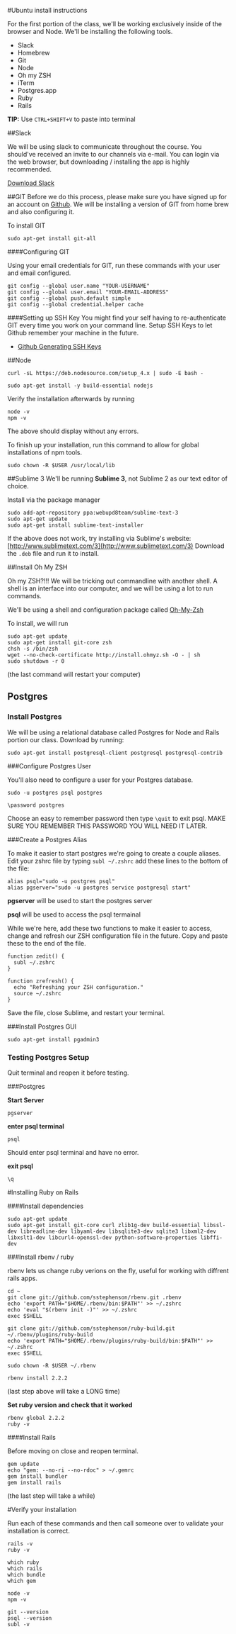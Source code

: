 #Ubuntu install instructions

For the first portion of the class, we'll be working exclusively inside of the browser and Node. We'll be installing the following tools.

* Slack
* Homebrew
* Git
* Node
* Oh my ZSH
* iTerm
* Postgres.app
* Ruby
* Rails

**TIP:** Use `CTRL+SHIFT+V` to paste into terminal

##Slack

We will be using slack to communicate throughout the course. You should've received an invite to our channels via e-mail. You can login via the web browser, but downloading / installing the app is highly recommended.

[Download Slack](https://slack.com/downloads)

##GIT
Before we do this process, please make sure you have signed up for an account on [Github](http://www.github.com). We will be installing a version of GIT from home brew and also configuring it.

To install GIT
```
sudo apt-get install git-all
```

####Configuring GIT

Using your email credentials for GIT, run these commands with your user and email configured.

```
git config --global user.name "YOUR-USERNAME"
git config --global user.email "YOUR-EMAIL-ADDRESS"
git config --global push.default simple
git config --global credential.helper cache
```

####Setting up SSH Key
You might find your self having to re-authenticate GIT every time you work on your command line. Setup SSH Keys to let Github remember your machine in the future.

* [Github Generating SSH Keys](https://help.github.com/articles/generating-ssh-keys/)

##Node

```
curl -sL https://deb.nodesource.com/setup_4.x | sudo -E bash -

sudo apt-get install -y build-essential nodejs
```

Verify the installation afterwards by running

```
node -v
npm -v
```

The above should display without any errors.

To finish up your installation, run this command to allow for global installations of npm tools.

```
sudo chown -R $USER /usr/local/lib
```

##Sublime 3
We'll be running **Sublime 3**, not Sublime 2 as our text editor of choice.

Install via the package manager

```
sudo add-apt-repository ppa:webupd8team/sublime-text-3
sudo apt-get update
sudo apt-get install sublime-text-installer
```

If the above does not work, try installing via Sublime's website: [http://www.sublimetext.com/3](http://www.sublimetext.com/3) Download the `.deb` file and run it to install.

##Install Oh My ZSH

Oh my ZSH?!!! We will be tricking out commandline with another shell. A shell is an interface into our computer, and we will be using a lot to run commands.

We'll be using a shell and configuration package called [Oh-My-Zsh](https://github.com/robbyrussell/oh-my-zsh)

To install, we will run

```
sudo apt-get update
sudo apt-get install git-core zsh
chsh -s /bin/zsh
wget --no-check-certificate http://install.ohmyz.sh -O - | sh
sudo shutdown -r 0
```

(the last command will restart your computer)

## Postgres

### Install Postgres

We will be using a relational database called Postgres for Node and Rails portion our class. Download by running:

```
sudo apt-get install postgresql-client postgresql postgresql-contrib
```

###Configure Postgres User

You'll also need to configure a user for your Postgres database.

```
sudo -u postgres psql postgres

\password postgres

```

Choose an easy to remember password then type `\quit` to exit psql. MAKE SURE YOU REMEMBER THIS PASSWORD YOU WILL NEED IT LATER.


###Create a Postgres Alias

To make it easier to start postgres we're going to create a couple aliases. Edit your zshrc file by typing `subl ~/.zshrc` add these lines to the bottom of the file:

```
alias psql="sudo -u postgres psql"
alias pgserver="sudo -u postgres service postgresql start"
```

**pgserver** will be used to start the postgres server

**psql** will be used to access the psql termainal

While we're here, add these two functions to make it easier to access, change and refresh our ZSH configuration file in the future. Copy and paste these to the end of the file.

```
function zedit() {
  subl ~/.zshrc
}

function zrefresh() {
  echo "Refreshing your ZSH configuration."
  source ~/.zshrc
}
```

Save the file, close Sublime, and restart your terminal.

###Install Postgres GUI

```
sudo apt-get install pgadmin3
```

### Testing Postgres Setup

Quit terminal and reopen it before testing.

###Postgres

**Start Server**

```
pgserver
```

**enter psql terminal**

```
psql
```

Should enter psql terminal and have no error.

**exit psql**

```
\q
```


#Installing Ruby on Rails

####Install dependencies

```
sudo apt-get update
sudo apt-get install git-core curl zlib1g-dev build-essential libssl-dev libreadline-dev libyaml-dev libsqlite3-dev sqlite3 libxml2-dev libxslt1-dev libcurl4-openssl-dev python-software-properties libffi-dev
```

###Install rbenv / ruby

rbenv lets us change ruby verions on the fly, useful for working with diffrent rails apps.

```
cd ~
git clone git://github.com/sstephenson/rbenv.git .rbenv
echo 'export PATH="$HOME/.rbenv/bin:$PATH"' >> ~/.zshrc
echo 'eval "$(rbenv init -)"' >> ~/.zshrc
exec $SHELL

git clone git://github.com/sstephenson/ruby-build.git ~/.rbenv/plugins/ruby-build
echo 'export PATH="$HOME/.rbenv/plugins/ruby-build/bin:$PATH"' >> ~/.zshrc
exec $SHELL

sudo chown -R $USER ~/.rbenv

rbenv install 2.2.2
```

(last step above will take a LONG time)

**Set ruby version and check that it worked**

```
rbenv global 2.2.2
ruby -v
```

####Install Rails

Before moving on close and reopen terminal.

```
gem update
echo "gem: --no-ri --no-rdoc" > ~/.gemrc
gem install bundler
gem install rails
```

(the last step will take a while)


#Verify your installation

Run each of these commands and then call someone over to validate your installation is correct.

```
rails -v
ruby -v

which ruby
which rails
which bundle
which gem

node -v
npm -v

git --version
psql --version
subl -v

```
